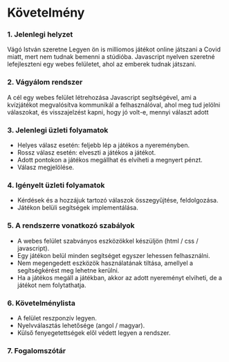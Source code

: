 # Követelmény

### 1. Jelenlegi helyzet

Vágó István szeretne Legyen ön is milliomos játékot online játszani a Covid miatt, mert nem tudnak bemenni a stúdióba. Javascript nyelven szeretné lefejleszteni egy webes felületet, ahol az emberek tudnak játszani.

### 2. Vágyálom rendszer

A cél egy webes felület létrehozása Javascript segítségével, ami a kvízjátékot megvalósítva kommunikál a felhasználóval, ahol meg tud jelölni válaszokat, és visszajelzést kapni, hogy jó volt-e, mennyi választ adott

### 3. Jelenlegi üzleti folyamatok

- Helyes válasz esetén: feljebb lép a játékos a nyereményben.
- Rossz válasz esetén: elveszti a játékos a játékot.
- Adott pontokon a játékos megállhat és elviheti a megnyert pénzt.
- Válasz megjelölése.


### 4. Igényelt üzleti folyamatok

- Kérdések és a hozzájuk tartozó válaszok összegyűjtése, feldolgozása.
- Játékon belüli segítségek implementálása.


### 5. A rendszerre vonatkozó szabályok

- A webes felület szabványos eszközökkel készüljön (html / css / javascript).
- Egy játékon belül minden segítséget egyszer lehessen felhasználni.
- Nem megengedett eszközök használatának tiltása, amellyel a segítségkérést meg lehetne kerülni.
- Ha a játékos megáll a játékban, akkor az adott nyereményt elviheti, de a játékot nem folytathatja.


### 6. Követelménylista

- A felület reszponzív legyen.
- Nyelvválasztás lehetősége (angol / magyar).
- Külső fenyegetettségek elől védett legyen a rendszer.


### 7. Fogalomszótár